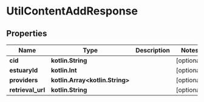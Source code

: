 
# UtilContentAddResponse

## Properties
Name | Type | Description | Notes
------------ | ------------- | ------------- | -------------
**cid** | **kotlin.String** |  |  [optional]
**estuaryId** | **kotlin.Int** |  |  [optional]
**providers** | **kotlin.Array&lt;kotlin.String&gt;** |  |  [optional]
**retrieval_url** | **kotlin.String** |  |  [optional]



